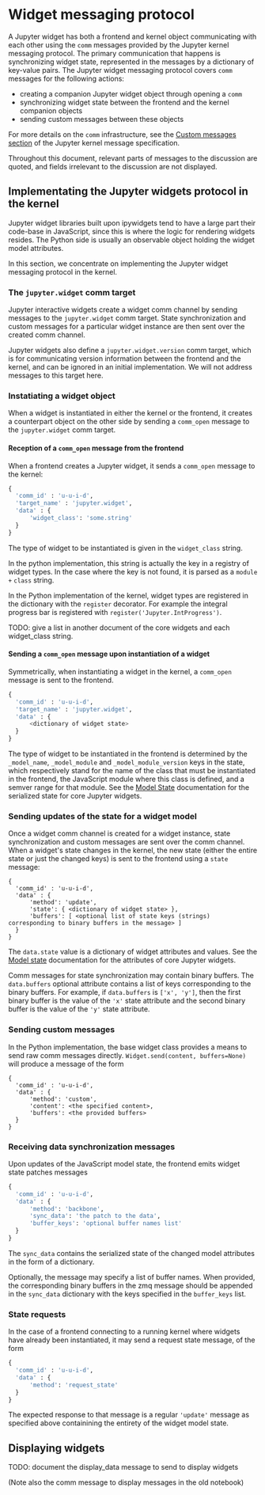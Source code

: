 # Widget messaging protocol

A Jupyter widget has both a frontend and kernel object communicating with each other using the `comm` messages provided by the Jupyter kernel messaging protocol. The primary communication that happens is synchronizing widget state, represented in the messages by a dictionary of key-value pairs. The Jupyter widget messaging protocol covers `comm` messages for the following actions:

- creating a companion Jupyter widget object through opening a `comm`
- synchronizing widget state between the frontend and the kernel companion objects
- sending custom messages between these objects

For more details on the `comm` infrastructure, see the [Custom messages section](http://jupyter-client.readthedocs.io/en/latest/messaging.html#custom-messages) of the Jupyter kernel message specification.

Throughout this document, relevant parts of messages to the discussion are quoted, and fields irrelevant to the discussion are not displayed.

## Implementating the Jupyter widgets protocol in the kernel

Jupyter widget libraries built upon ipywidgets tend to have a large part their code-base in JavaScript, since this is where the logic for rendering widgets resides. The Python side is usually an observable object holding the widget model attributes.

In this section, we concentrate on implementing the Jupyter widget messaging protocol in the kernel.

### The `jupyter.widget` comm target

Jupyter interactive widgets create a widget comm channel by sending messages to the `jupyter.widget` comm target. State synchronization and custom messages for a particular widget instance are then sent over the created comm channel.

Jupyter widgets also define a `jupyter.widget.version` comm target, which is for communicating version information between the frontend and the kernel, and can be ignored in an initial implementation. We will not address messages to this target here.

### Instatiating a widget object

When a widget is instantiated in either the kernel or the frontend, it creates a counterpart object on the other side by sending a `comm_open` message to the `jupyter.widget` comm target.

#### Reception of a `comm_open` message from the frontend

When a frontend creates a Jupyter widget, it sends a `comm_open` message to the kernel:

```python
{
  'comm_id' : 'u-u-i-d',
  'target_name' : 'jupyter.widget',
  'data' : {
      'widget_class': 'some.string'
  }
}
```

The type of widget to be instantiated is given in the `widget_class` string.

In the python implementation, this string is actually the key in a registry of widget types. In the case where the key is not found, it is parsed as a `module` `+` `class` string.

In the Python implementation of the kernel, widget types are registered in the dictionary with the `register` decorator. For example the integral progress bar is registered with `register('Jupyter.IntProgress')`.

TODO: give a list in another document of the core widgets and each widget_class string.

#### Sending a `comm_open` message upon instantiation of a widget

Symmetrically, when instantiating a widget in the kernel, a `comm_open` message is sent to the frontend.

```python
{
  'comm_id' : 'u-u-i-d',
  'target_name' : 'jupyter.widget',
  'data' : {
      <dictionary of widget state>
  }
}
```

The type of widget to be instantiated in the frontend is determined by the `_model_name`, `_model_module` and `_model_module_version` keys in the state, which respectively stand for the name of the class that must be instantiated in the frontend, the JavaScript module where this class is defined, and a semver range for that module. See the [Model State](modelstate.md) documentation for the serialized state for core Jupyter widgets.

### Sending updates of the state for a widget model

Once a widget comm channel is created for a widget instance, state synchronization and custom messages are sent over the comm channel. When a widget's state changes in the kernel, the new state (either the entire state or just the changed keys) is sent to the frontend using a `state` message:

```
{
  'comm_id' : 'u-u-i-d',
  'data' : {
      'method': 'update',
      'state': { <dictionary of widget state> },
      'buffers': [ <optional list of state keys (strings) corresponding to binary buffers in the message> ]
  }
}
```

The `data.state` value is a dictionary of widget attributes and values. See the [Model state](modelstate.md) documentation for the attributes of core Jupyter widgets.

Comm messages for state synchronization may contain binary buffers. The `data.buffers` optional attribute contains a list of keys corresponding to the binary buffers. For example, if `data.buffers` is `['x', 'y']`, then the first binary buffer is the value of the `'x'` state attribute and the second binary buffer is the value of the `'y'` state attribute.

### Sending custom messages

In the Python implementation, the base widget class provides a means to send raw comm messages directly. `Widget.send(content, buffers=None)` will produce a message of the form

```
{
  'comm_id' : 'u-u-i-d',
  'data' : {
      'method': 'custom',
      'content': <the specified content>,
      'buffers': <the provided buffers>
  }
}
```

### Receiving data synchronization messages

Upon updates of the JavaScript model state, the frontend emits widget state patches messages

```python
{
  'comm_id' : 'u-u-i-d',
  'data' : {
      'method': 'backbone',
      'sync_data': 'the patch to the data',
      'buffer_keys': 'optional buffer names list'
  }
}
```

The `sync_data` contains the serialized state of the changed model attributes in the form of a dictionary.

Optionally, the message may specify a list of buffer names. When provided, the corresponding binary buffers in the zmq message should be appended in the `sync_data` dictionary with the keys specified in the `buffer_keys` list.

### State requests

In the case of a frontend connecting to a running kernel where widgets have already been instantiated, it may send a request state message, of the form

```python
{
  'comm_id' : 'u-u-i-d',
  'data' : {
      'method': 'request_state'
  }
}
```

The expected response to that message is a regular `'update'` message as specified above containining the entirety of the widget model state.

## Displaying widgets

TODO: document the display_data message to send to display widgets

(Note also the comm message to display messages in the old notebook)
